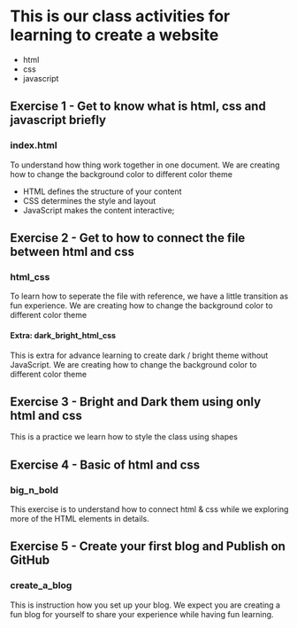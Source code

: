 # This is our class activities for learning to create a website
- html
- css
- javascript

## Exercise 1 - Get to know what is html, css and javascript briefly
### index.html
To understand how thing work together in one document. We are creating how to change the background color to different color theme
- HTML defines the structure of your content
- CSS determines the style and layout 
- JavaScript makes the content interactive;

## Exercise 2 - Get to how to connect the file between html and css
### html_css
To learn how to seperate the file with reference, we have a little transition as fun experience. 
We are creating how to change the background color to different color theme

#### Extra: dark_bright_html_css
This is extra for advance learning to create dark / bright theme without JavaScript.
We are creating how to change the background color to different color theme

## Exercise 3 - Bright and Dark them using only html and css
This is a practice we learn how to style the class using shapes

## Exercise 4 - Basic of html and css 
### big_n_bold
This exercise is to understand how to connect html & css while we exploring more of the HTML elements in details.

## Exercise 5 - Create your first blog and Publish on GitHub
### create_a_blog
This is instruction how you set up your blog. We expect you are creating a fun blog for yourself to share your experience while having fun learning.

